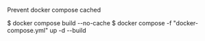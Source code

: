 Prevent docker compose cached

$ docker compose build --no-cache
$ docker compose -f "docker-compose.yml" up -d --build 
